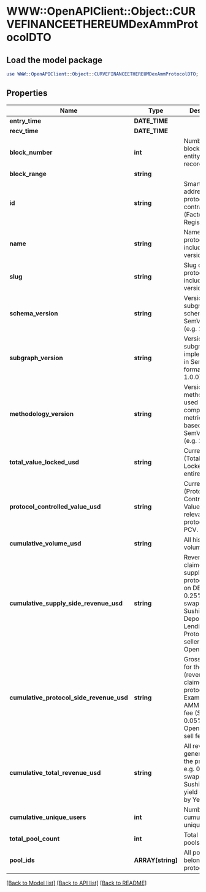# WWW::OpenAPIClient::Object::CURVEFINANCEETHEREUMDexAmmProtocolDTO

## Load the model package
```perl
use WWW::OpenAPIClient::Object::CURVEFINANCEETHEREUMDexAmmProtocolDTO;
```

## Properties
Name | Type | Description | Notes
------------ | ------------- | ------------- | -------------
**entry_time** | **DATE_TIME** |  | [optional] 
**recv_time** | **DATE_TIME** |  | [optional] 
**block_number** | **int** | Number of block in which entity was recorded. | [optional] 
**block_range** | **string** |  | [optional] 
**id** | **string** | Smart contract address of the protocol&#39;s main contract (Factory, Registry, etc) | [optional] 
**name** | **string** | Name of the protocol, including version. | [optional] 
**slug** | **string** | Slug of protocol, including version. | [optional] 
**schema_version** | **string** | Version of the subgraph schema, in SemVer format (e.g. 1.0.0) | [optional] 
**subgraph_version** | **string** | Version of the subgraph implementation, in SemVer format (e.g. 1.0.0) | [optional] 
**methodology_version** | **string** | Version of the methodology used to compute metrics, loosely based on SemVer format (e.g. 1.0.0) | [optional] 
**total_value_locked_usd** | **string** | Current TVL (Total Value Locked) of the entire protocol | [optional] 
**protocol_controlled_value_usd** | **string** | Current PCV (Protocol Controlled Value). Only relevant for protocols with PCV. | [optional] 
**cumulative_volume_usd** | **string** | All historical volume in USD | [optional] 
**cumulative_supply_side_revenue_usd** | **string** | Revenue claimed by suppliers to the protocol. LPs on DEXs (e.g. 0.25% of the swap fee in Sushiswap). Depositors on Lending Protocols. NFT sellers on OpenSea. | [optional] 
**cumulative_protocol_side_revenue_usd** | **string** | Gross revenue for the protocol (revenue claimed by protocol). Examples: AMM protocol fee (Sushi’s 0.05%). OpenSea 10% sell fee. | [optional] 
**cumulative_total_revenue_usd** | **string** | All revenue generated by the protocol. e.g. 0.30% of swap fee in Sushiswap, all yield generated by Yearn. | [optional] 
**cumulative_unique_users** | **int** | Number of cumulative unique users | [optional] 
**total_pool_count** | **int** | Total number of pools | [optional] 
**pool_ids** | **ARRAY[string]** | All pools that belong to this protocol | [optional] 

[[Back to Model list]](../README.md#documentation-for-models) [[Back to API list]](../README.md#documentation-for-api-endpoints) [[Back to README]](../README.md)


